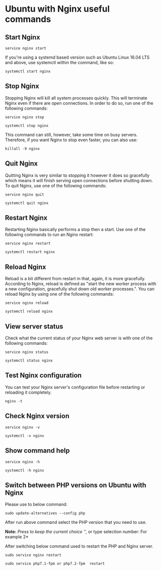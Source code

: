 # Ubuntu with Nginx useful commands

## Start Nginx

`service nginx start`

If you're using a systemd based version such as Ubuntu Linux 16.04 LTS and above, use systemctl within the command, like so:

`systemctl start nginx`

## Stop Nginx

Stopping Nginx will kill all system processes quickly. This will terminate Nginx even if there are open connections. 
In order to do so, run one of the following commands:

`service nginx stop`

`systemctl stop nginx`

This command can still, however, take some time on busy servers. Therefore, if you want Nginx to stop even faster, you can also use:

`killall -9 nginx`

## Quit Nginx

Quitting Nginx is very similar to stopping it however it does so gracefully which means it will finish serving open connections before shutting down. To quit Nginx, use one of the following commands:

`service nginx quit`

`systemctl quit nginx`

## Restart Nginx

Restarting Nginx basically performs a stop then a start. Use one of the following commands to run an Nginx restart:

`service nginx restart`

`systemctl restart nginx`

## Reload Nginx

Reload is a bit different from restart in that, again, it is more gracefully. According to Nginx, reload is defined as "start the new worker process with a new configuration, gracefully shut down old worker processes.". You can reload Nginx by using one of the following commands:

`service nginx reload`

`systemctl reload nginx`

## View server status

Check what the current status of your Nginx web server is with one of the following commands:

`service nginx status`

`systemctl status nginx`

## Test Nginx configuration

You can test your Nginx server's configuration file before restarting or reloading it completely.

`nginx -t`

## Check Nginx version

`service nginx -v`

`systemctl -v nginx`

## Show command help

`service nginx -h`

`systemctl -h nginx`

## Switch between PHP versions on Ubuntu with Nginx

Please use to below command:

`sudo update-alternatives --config php`

After run above command select the PHP version that you need to use.

**Note:** *Press to keep the current choice '*', or type selection number: For example 2*

After switching below command used to restart the PHP and Nginx server.

`sudo service nginx restart`

`sudo service php7.1-fpm or php7.2-fpm  restart`
